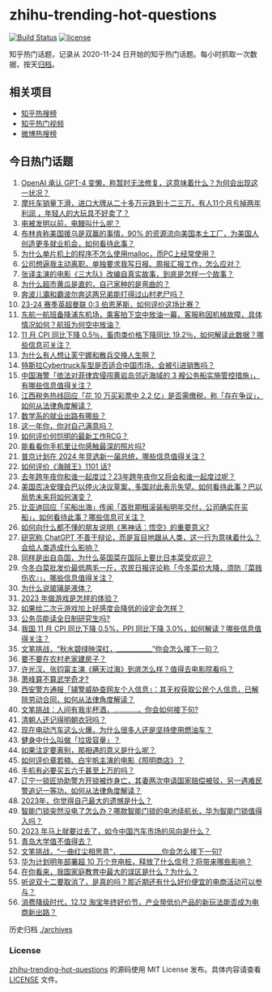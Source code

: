 # zhihu-trending-hot-questions

[![Build Status](https://github.com/justjavac/zhihu-trending-hot-questions/workflows/ci/badge.svg?branch=master)](https://github.com/justjavac/zhihu-trending-hot-questions/actions)
[![license](https://img.shields.io/github/license/justjavac/zhihu-trending-hot-questions)](https://github.com/justjavac/zhihu-trending-hot-questions/blob/master/LICENSE)

知乎热门话题，记录从 2020-11-24
日开始的知乎热门话题。每小时抓取一次数据，按天[归档](./archives)。

## 相关项目

- [知乎热搜榜](https://github.com/justjavac/zhihu-trending-top-search)
- [知乎热门视频](https://github.com/justjavac/zhihu-trending-hot-video)
- [微博热搜榜](https://github.com/justjavac/weibo-trending-hot-search)

## 今日热门话题

<!-- BEGIN -->
<!-- 最后更新时间 Sun Dec 10 2023 05:15:00 GMT+0800 (China Standard Time) -->

1. [OpenAI 承认 GPT-4 变懒，称暂时无法修复，这意味着什么？为何会出现这一状况？](https://www.zhihu.com/question/634074112)
1. [摩托车销量下滑，进口大牌从二十多万元跌到十二三万，有人11个月亏掉两年利润 ，年轻人的大玩具不好卖了？](https://www.zhihu.com/question/634057111)
1. [电被发明以前，电鳗叫什么呢？](https://www.zhihu.com/question/602539991)
1. [布林肯称美国援乌是双赢的事情，90% 的资源流向美国本土工厂，为美国人创造更多就业机会，如何看待此事？](https://www.zhihu.com/question/634035629)
1. [为什么单片机上的程序不怎么使用malloc，而PC上经常使用？](https://www.zhihu.com/question/633497178)
1. [公司想逼我主动离职，单独要求我写日报、周报汇报工作，怎么应对？](https://www.zhihu.com/question/633139062)
1. [张译主演的电影《三大队》改编自真实故事，到底是怎样一个故事？](https://www.zhihu.com/question/625299640)
1. [为什么超市黄瓜是直的，自己家种的是弯曲的？](https://www.zhihu.com/question/613590216)
1. [奔波儿灞​和霸波尔奔这两兄弟能打得过山村老尸​吗？](https://www.zhihu.com/question/630023569)
1. [23-24 赛季英超曼联 0:3 伯恩茅斯，如何评价这场比赛？](https://www.zhihu.com/question/634145255)
1. [东航一航班备降浦东机场，乘客拍下空中放油一幕，客服称因机械故障，具体情况如何？航班为何空中放油？](https://www.zhihu.com/question/634068793)
1. [11 月 CPI 同比下降 0.5％，畜肉类价格下降同比 19.2％，如何解读此数据？哪些信息可关注？](https://www.zhihu.com/question/634041675)
1. [为什么有人想让芙宁娜和散兵交换人生啊？](https://www.zhihu.com/question/631784723)
1. [特斯拉Cybertruck车型是否适合中国市场，会被引进销售吗？](https://www.zhihu.com/question/633852217)
1. [中国海警「依法对菲律宾侵闯黄岩岛邻近海域的 3 艘公务船实施管控措施」，有哪些信息值得关注？](https://www.zhihu.com/question/634052641)
1. [江西税务热线回应「花 10 万买彩票中 2.2 亿」是否需缴税，称「存在争议」，如何从法律角度解读？](https://www.zhihu.com/question/633960776)
1. [数学系的就业出路有哪些？](https://www.zhihu.com/question/627183142)
1. [这一年你，你对自己满意吗？](https://www.zhihu.com/question/634141951)
1. [如何评价何恺明的最新工作RCG？](https://www.zhihu.com/question/633877835)
1. [能看看你手机里让你感触最深的照片吗?](https://www.zhihu.com/question/627955234)
1. [普京计划在 2024 年竞选新一届总统，哪些信息值得关注？](https://www.zhihu.com/question/633961720)
1. [如何评价《海贼王》1101 话?](https://www.zhihu.com/question/633889737)
1. [去年跨年夜你和谁一起度过？23年跨年夜你又将会和谁一起度过呢？](https://www.zhihu.com/question/634015560)
1. [美国否决安理会巴以停火决议草案，多国对此表示失望。如何看待此事？巴以局势未来将如何演变？](https://www.zhihu.com/question/634072880)
1. [比亚迪回应「买船出海」传闻「首批期租滚装船明年交付，公司确实在买船」，如何看待此事？哪些信息可关注？](https://www.zhihu.com/question/633910543)
1. [如何向什么都不懂的朋友说明《黑神话：悟空》的重要意义?](https://www.zhihu.com/question/634011745)
1. [研究称 ChatGPT 不善于辩论，而是盲目地跟从人类，这一行为意味着什么？会给人类造成什么影响？](https://www.zhihu.com/question/633939469)
1. [同样是出自岛国，为什么英国菜在国际上要比日本菜受欢迎？](https://www.zhihu.com/question/633976111)
1. [今冬白菜批发价最低两毛一斤，农民日报评论称「今冬菜价大降，须防『菜贱伤农』」，哪些信息值得关注？](https://www.zhihu.com/question/633536579)
1. [为什么说玻璃是液体？](https://www.zhihu.com/question/265519460)
1. [2023 年做游戏是怎样的体验？](https://www.zhihu.com/question/633377306)
1. [如果给二次元游戏加上好感度会降低的设定会怎样？](https://www.zhihu.com/question/633359311)
1. [公务员能读全日制研究生吗?](https://www.zhihu.com/question/628721478)
1. [我国 11 月 CPI 同比下降 0.5%，PPI 同比下降 3.0%，如何解读？哪些信息值得关注？](https://www.zhihu.com/question/634039649)
1. [文笔挑战，“秋水碧绿映深红，___________”你会怎么接下一句？](https://www.zhihu.com/question/634056990)
1. [要不要在农村老家建房子？](https://www.zhihu.com/question/461139420)
1. [许光汉、张钧甯主演《瞒天过海》到底怎么样？值得去电影院看吗？](https://www.zhihu.com/question/633538109)
1. [萧峰算不算武学奇才?](https://www.zhihu.com/question/398138284)
1. [西安警方通报「辅警威胁查网友个人信息」：其无权获取公民个人信息，已解除劳动合同，如何从法律角度解读？](https://www.zhihu.com/question/633922503)
1. [文笔挑战：人间有我半杯酒，…………。你会如何接下句?](https://www.zhihu.com/question/633951664)
1. [清朝人还记得明朝衣冠吗？](https://www.zhihu.com/question/620734514)
1. [现在电动汽车这么火爆，为什么很多人还是坚持使用燃油车？](https://www.zhihu.com/question/632805989)
1. [健身中什么叫做「垃圾容量」？](https://www.zhihu.com/question/627671825)
1. [如果注定要离别，那相遇的意义是什么呢？](https://www.zhihu.com/question/633994017)
1. [如何评价章若楠、白宇帆主演的电影《照明商店》？](https://www.zhihu.com/question/633760767)
1. [手机有必要买五六千甚至上万的吗？](https://www.zhihu.com/question/631782752)
1. [辽宁一锁匠协助警方开锁被炸身亡，其妻两次申请国家赔偿被驳，另一遇难民警追记一等功，如何从法律角度解读？](https://www.zhihu.com/question/633883450)
1. [2023年，你觉得自己最大的遗憾是什么？](https://www.zhihu.com/question/633907634)
1. [智能门锁突然没电了怎么办？哪款智能门锁的电池续航长，华为智能门锁值得入吗？](https://www.zhihu.com/question/634033601)
1. [2023 年马上就要过去了，如今中国汽车市场的风向是什么？](https://www.zhihu.com/question/632780021)
1. [青岛大学值不值得去？](https://www.zhihu.com/question/344284973)
1. [文笔挑战，“一曲红尘相思意”，_____________你会怎么接下一句?](https://www.zhihu.com/question/633905043)
1. [华为计划明年部署超 10 万个充电桩，释放了什么信号？将带来哪些影响？](https://www.zhihu.com/question/633869425)
1. [在你看来，我国家庭教育中最大的误区是什么？为什么？](https://www.zhihu.com/question/20758471)
1. [听说双十二要取消了，是真的吗？那近期还有什么好价便宜的电商活动可以参与？](https://www.zhihu.com/question/633873817)
1. [消费降级时代，12.12 淘宝年终好价节，产业带低价产品的新玩法能否成为电商新出路？](https://www.zhihu.com/question/633700850)

<!-- END -->

历史归档 [./archives](./archives)

### License

[zhihu-trending-hot-questions](https://github.com/justjavac/zhihu-trending-hot-questions)
的源码使用 MIT License 发布。具体内容请查看 [LICENSE](./LICENSE) 文件。

